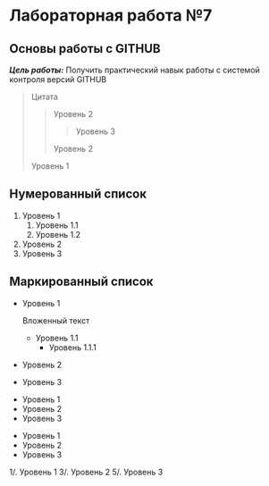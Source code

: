 # Лабораторная работа №7

## Основы работы с GITHUB

***Цель работы:*** Получить практический навык работы с системой контроля версий GITHUB

>Цитата
>> Уровень 2
>>> Уровень 3
>>
>> Уровень 2
>
> Уровень 1

## Нумерованный список

1. Уровень 1
   1. Уровень 1.1
   2. Уровень 1.2
3. Уровень 2
4. Уровень 3

## Маркированный список

* Уровень 1

   Вложенный текст
   * Уровень 1.1
      * Уровень 1.1.1
* Уровень 2
* Уровень 3

+ Уровень 1
+ Уровень 2
+ Уровень 3

- Уровень 1
- Уровень 2
- Уровень 3

1/. Уровень 1
3/. Уровень 2
5/. Уровень 3
